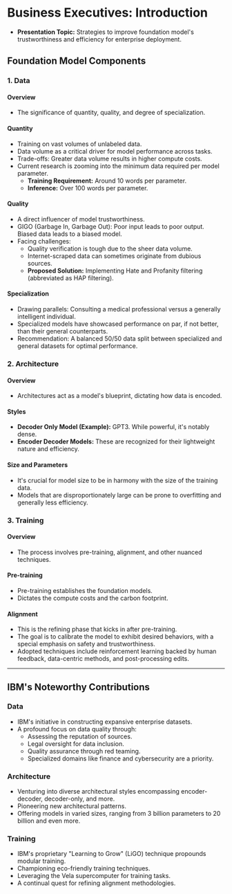 # Business Executives: Introduction

- **Presentation Topic:** Strategies to improve foundation model's trustworthiness and efficiency for enterprise deployment.

## Foundation Model Components

### 1. Data

#### Overview
- The significance of quantity, quality, and degree of specialization.

#### Quantity
- Training on vast volumes of unlabeled data.
- Data volume as a critical driver for model performance across tasks.
- Trade-offs: Greater data volume results in higher compute costs.
- Current research is zooming into the minimum data required per model parameter.
  - **Training Requirement:** Around 10 words per parameter.
  - **Inference:** Over 100 words per parameter.

#### Quality
- A direct influencer of model trustworthiness.
- GIGO (Garbage In, Garbage Out): Poor input leads to poor output. Biased data leads to a biased model.
- Facing challenges:
  - Quality verification is tough due to the sheer data volume.
  - Internet-scraped data can sometimes originate from dubious sources.
  - **Proposed Solution:** Implementing Hate and Profanity filtering (abbreviated as HAP filtering).

#### Specialization
- Drawing parallels: Consulting a medical professional versus a generally intelligent individual.
- Specialized models have showcased performance on par, if not better, than their general counterparts.
- Recommendation: A balanced 50/50 data split between specialized and general datasets for optimal performance.

### 2. Architecture

#### Overview
- Architectures act as a model's blueprint, dictating how data is encoded.

#### Styles
- **Decoder Only Model (Example):** GPT3. While powerful, it's notably dense.
- **Encoder Decoder Models:** These are recognized for their lightweight nature and efficiency.

#### Size and Parameters
- It's crucial for model size to be in harmony with the size of the training data.
- Models that are disproportionately large can be prone to overfitting and generally less efficiency.

### 3. Training

#### Overview
- The process involves pre-training, alignment, and other nuanced techniques.

#### Pre-training
- Pre-training establishes the foundation models.
- Dictates the compute costs and the carbon footprint.

#### Alignment
- This is the refining phase that kicks in after pre-training.
- The goal is to calibrate the model to exhibit desired behaviors, with a special emphasis on safety and trustworthiness.
- Adopted techniques include reinforcement learning backed by human feedback, data-centric methods, and post-processing edits.

---
## IBM's Noteworthy Contributions

### Data
- IBM's initiative in constructing expansive enterprise datasets.
- A profound focus on data quality through:
  - Assessing the reputation of sources.
  - Legal oversight for data inclusion.
  - Quality assurance through red teaming.
  - Specialized domains like finance and cybersecurity are a priority.

### Architecture
- Venturing into diverse architectural styles encompassing encoder-decoder, decoder-only, and more.
- Pioneering new architectural patterns.
- Offering models in varied sizes, ranging from 3 billion parameters to 20 billion and even more.

### Training
- IBM's proprietary "Learning to Grow" (LiGO) technique propounds modular training.
- Championing eco-friendly training techniques.
- Leveraging the Vela supercomputer for training tasks.
- A continual quest for refining alignment methodologies.



